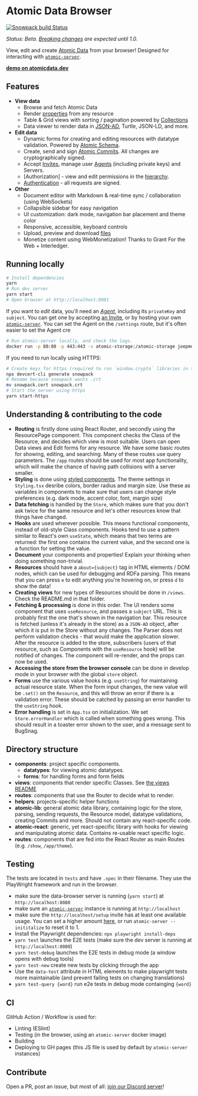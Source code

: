 # Atomic Data Browser

[![Snowpack build Status](https://github.com/joepio/atomic-data-browser/workflows/Snowpack/badge.svg)](https://github.com/joepio/atomic-data-browser/actions)

_Status: Beta. [Breaking changes](changelog.md) are expected until 1.0._

View, edit and create [Atomic Data](https://atomicdata.dev/) from your browser!
Designed for interacting with [`atomic-server`](https://github.com/joepio/atomic).

**[demo on atomicdata.dev](https://atomicdata.dev/)**

## Features

- **View data**
  - Browse and fetch Atomic Data
  - Render [properties](https://atomicdata.dev/classes/Property) from any resource
  - Table & Grid views with sorting / pagination powered by [Collections](https://atomicdata.dev/classes/Collection)
  - Data viewer to render data in [JSON-AD](https://docs.atomicdata.dev/core/json-ad.html), Turtle, JSON-LD, and more.
- **Edit data**
  - Dynamic forms for creating and editing resources with datatype validation. Powered by [Atomic Schema](https://docs.atomicdata.dev/schema/intro.html).
  - Create, send and sign [Atomic Commits](https://docs.atomicdata.dev/commits/intro.html). All changes are cryptographically signed.
  - Accept [Invites](https://docs.atomicdata.dev/invitations.html), manage user [Agents](https://docs.atomicdata.dev/agents.html) (including private keys) and Servers.
  - [Authorization] - view and edit permissions in the [hierarchy](https://docs.atomicdata.dev/hierarchy.html).
  - [Authentication](https://docs.atomicdata.dev/authentication.html) - all requests are signed.
- **Other**
  - Document editor with Markdown & real-time sync / collaboration (using WebSockets)
  - Collapsible sidebar for easy navigation
  - UI customization: dark mode, navigation bar placement and theme color
  - Responsive, accessible, keyboard controls
  - Upload, preview and download [files](https://docs.atomicdata.dev/files.html)
  - Monetize content using WebMonetization! Thanks to Grant For the Web + Interledger.

## Running locally

```sh
# Install dependencies
yarn
# Run dev server
yarn start
# Open browser at http://localhost:8081
```

If you want to _edit_ data, you'll need an [_Agent_](https://atomicdata.dev/classes/Agent), including its `privateKey` and `subject`.
You can get one by accepting [an Invite](https://atomicdata.dev/invites/1), or by hosting your own [`atomic-server`](https://github.com/joepio/atomic/blob/master/server/README.md).
You can set the Agent on the `/settings` route, but it's often easier to set the Agent cre

```sh
# Run atomic-server locally, and check the logs.
docker run -p 80:80 -p 443:443 -v atomic-storage:/atomic-storage joepmeneer/atomic-server
```

If you need to run locally using HTTPS:

```sh
# Create keys for https (required to run `window.crypto` libraries in the browser):
npx devcert-cli generate snowpack
# Rename because snowpack wants .crt
mv snowpack.cert snowpack.crt
# Start the server using https
yarn start-https
```

## Understanding & contributing to the code

- **Routing** is firstly done using React Router, and secondly using the ResourcePage component. This component checks the Class of the Resource, and decides which view is most suitable. Users can open Data views and Edit forms for any resource. We have some basic routes for showing, editing, and searching. Many of these routes use query parameters. The `/app` routes should be used for most app functionality, which will make the chance of having path collisions with a server smaller.
- **Styling** is done using [styled components](https://styled-components.com/). The theme settings in `Styling.tsx` desribe colors, border radius and margin size. Use these as variables in components to make sure that users can change style preferences (e.g. dark mode, accent color, font, margin size)
- **Data fetching** is handled by the `Store`, which makes sure that you don't ask twice for the same resource and let's other resources know that things have changed.
- **Hooks** are used wherever possible. This means functional components, instead of old-style Class components. Hooks tend to use a pattern similar to React's own `useState`, which means that two terms are returned: the first one contains the current value, and the second one is a function for setting the value.
- **Document** your components and properties! Explain your thinking when doing something non-trivial.
- **Resources** should have a `about={subject}` tag in HTML elements / DOM nodes, which can be used for debugging and RDFa parsing. This means that you can press `e` to edit anything you're hovering on, or press `d` to show the data!
- **Creating views** for new types of Resources should be done in `/views`. Check the README.md in that folder.
- **Fetching & processing** is done in this order. The UI renders some component that uses `useResource`, and passes a `subject` URL. This is probably first the one that's shown in the navigation bar. This resource is fetched (unless it's already in the store) as a `JSON-AD` object, after which it is put in the Store without any changes. The Parser does not perform validation checks - that would make the application slower. After the resource is added to the store, subscribers (users of that resource, such as Components with the `useResource` hook) will be notified of changes. The component will re-render, and the props can now be used.
- **Accessing the store from the browser console** can be done in develop mode in your browser with the global `store` object.
- **Forms** use the various value hooks (e.g. `useString`) for maintaining actual resource state. When the form input changes, the new value will be `.set()` on the `Resource`, and this will throw an error if there is a validation error. These should be catched by passing an error handler to the `useString` hook.
- **Error handling** is set in `App.tsx` on initialization. We set `Store.errorHandler` which is called when something goes wrong. This should result in a toaster error shown to the user, and a message sent to BugSnag.

## Directory structure

- **components**: project specific components.
  - **datatypes**: for viewing atomic datatypes.
  - **forms**: for handling forms and form fields
- **views**: components that render specific Classes. See [the views README](src/views/README.md)
- **routes**: components that use the Router to decide what to render.
- **helpers**: projects-specific helper functions
- **atomic-lib**: general atomic data library, containing logic for the store, parsing, sending requests, the Resource model, datatype validations, creating Commits and more. Should not contain any react-specific code.
- **atomic-react**: generic, yet react-specific library with hooks for viewing and manipulating atomic data. Contains re-usable react specific logic.
- **routes**: components that are fed into the React Router as main Routes (e.g. `/show`, `/app/theme`).

## Testing

The tests are located in `tests` and have `.spec` in their filename.
They use the PlayWright framework and run in the browser.

- make sure the data-browser server is running (`yarn start`) at `http://localhost:8080`
- make sure an [`atomic-server`](https://crates.io/crates/atomic-server/) instance is running at `http://localhost`
- make sure the `http://localhost/setup` invite has at least one available usage. You can set a higher amount [here](http://localhost/app/edit?subject=http%3A%2F%2Flocalhost%2Fsetup), or run `atomic-server --inititalize` to reset it to 1.
- Install the Playwright dependencies: `npx playwright install-deps`
- `yarn test` launches the E2E tests (make sure the dev server is running at `http://localhost:8080`)
- `yarn test-debug` launches the E2E tests in debug mode (a window opens with debug tools)
- `yarn test-new` create new tests by clicking through the app
- Use the `data-test` attribute in HTML elements to make playwright tests more maintainable (and prevent failing tests on changing translations)
- `yarn test-query {word}` run e2e tests in debug mode containging `{word}`

## CI

GitHub Action / Workflow is used for:

- Linting (ESlint)
- Testing (in the browser, using an `atomic-server` docker image)
- Building
- Deploying to GH pages (this JS file is used by default by `atomic-server` instances)

## Contribute

Open a PR, post an issue, but most of all: [join our Discord server](https://discord.gg/a72Rv2P)!
